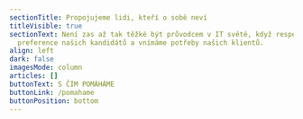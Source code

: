 ```yaml
---
sectionTitle: Propojujeme lidi, kteří o sobě neví
titleVisible: true
sectionText: Není zas až tak těžké být průvodcem v IT světě, když respektujeme
  preference našich kandidátů a vnímáme potřeby našich klientů.
align: left
dark: false
imagesMode: column
articles: []
buttonText: S ČÍM POMÁHÁME
buttonLink: /pomahame
buttonPosition: bottom
---
```

